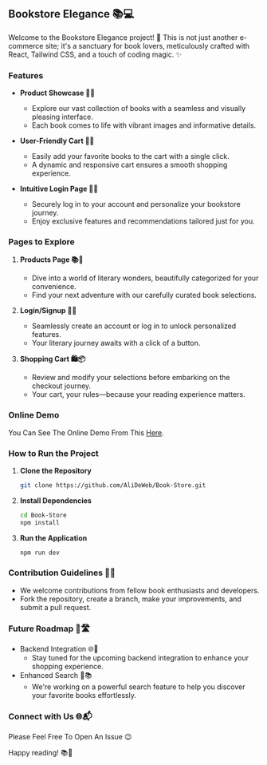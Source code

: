 ## Bookstore Elegance 📚💻

Welcome to the Bookstore Elegance project! 🌟 This is not just another e-commerce site; it's a sanctuary for book lovers, meticulously crafted with React, Tailwind CSS, and a touch of coding magic. ✨

### Features

- **Product Showcase 📖🌟**

  - Explore our vast collection of books with a seamless and visually pleasing interface.
  - Each book comes to life with vibrant images and informative details.

- **User-Friendly Cart 🛒🎉**

  - Easily add your favorite books to the cart with a single click.
  - A dynamic and responsive cart ensures a smooth shopping experience.

- **Intuitive Login Page 🔐🚀**
  - Securely log in to your account and personalize your bookstore journey.
  - Enjoy exclusive features and recommendations tailored just for you.

### Pages to Explore

1. **Products Page 📚💫**

   - Dive into a world of literary wonders, beautifully categorized for your convenience.
   - Find your next adventure with our carefully curated book selections.

2. **Login/Signup 🚀📝**

   - Seamlessly create an account or log in to unlock personalized features.
   - Your literary journey awaits with a click of a button.

3. **Shopping Cart 🛍️📦**
   - Review and modify your selections before embarking on the checkout journey.
   - Your cart, your rules—because your reading experience matters.

### Online Demo

You Can See The Online Demo From This [Here](https://seabook.liara.run/).

### How to Run the Project

1. **Clone the Repository**

   ```bash
   git clone https://github.com/AliDeWeb/Book-Store.git
   ```

2. **Install Dependencies**

   ```bash
   cd Book-Store
   npm install
   ```

3. **Run the Application**

   ```bash
   npm run dev
   ```

### Contribution Guidelines 🤝🚀

- We welcome contributions from fellow book enthusiasts and developers.
- Fork the repository, create a branch, make your improvements, and submit a pull request.

### Future Roadmap 🚗🛣️

- Backend Integration 🌐🚀
  - Stay tuned for the upcoming backend integration to enhance your shopping experience.
- Enhanced Search 🧭📚
  - We're working on a powerful search feature to help you discover your favorite books effortlessly.

### Connect with Us 🌐📬

Please Feel Free To Open An Issue 😉

Happy reading! 📚💖

